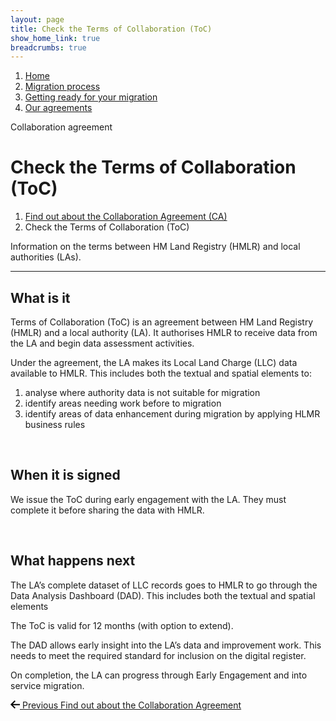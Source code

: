 ```yaml
---
layout: page
title: Check the Terms of Collaboration (ToC)
show_home_link: true
breadcrumbs: true
---
```

<div class='navbar-breadcrumbs-wrapper'>
  <div class='navbar-breadcrumbs'>
    <ol>
      <li><a href='/local-land-charges/'>Home</a></li>
      <li><a href='/local-land-charges/migration'>Migration process</a></li>
      <li><a href='getting-ready'>Getting ready for your migration</a></li>
      <li><a href='our-agreements'>Our agreements</a></li>
    </ol>
  </div>
</div>

<main id='content'>
  <div class='column-two-thirds'>
    <span class='heading-large grey'>Collaboration agreement</span>
    <h1 class='heading-medium no-top-margin'>Check the Terms of Collaboration (ToC)</h1>
    <ol class='list list-line'>
      <li><a href='collaboration-agreement'>Find out about the Collaboration Agreement (CA)</a></li>
      <li>Check the Terms of Collaboration (ToC)</li>
    </ol>
    <p class='heading-medium not-bold'>Information on the terms between HM Land Registry (HMLR) and local authorities (LAs).</p>
    <hr>
    <h2 class='heading-small'>What is it</h2>
    <p>Terms of Collaboration (ToC) is an agreement between HM Land Registry (HMLR) and a local authority (LA). It authorises HMLR to receive data from the LA and begin data assessment activities.</p>
    <p>Under the agreement, the LA makes its Local Land Charge (LLC) data available to HMLR. This includes both the textual and spatial elements to:</p>
    <ol class='list list-bullet list-indent'>
      <li>analyse where authority data is not suitable for migration</li>
      <li>identify areas needing work before to migration</li>
      <li>identify areas of data enhancement during migration by applying HLMR business rules</li>
    </ol>
    <br>
    <h2 class='heading-small'>When it is signed</h2>
    <p>We issue the ToC during early engagement with the LA. They must complete it before sharing the data with HMLR.</p>
    <br>
    <h2 class='heading-small'>What happens next</h2>
    <p>The LA’s complete dataset of LLC records goes to HMLR to go through the Data Analysis Dashboard (DAD). This includes both the textual and spatial elements</p>
    <p>The ToC is valid for 12 months (with option to extend).</p>
    <p>The DAD allows early insight into the LA’s data and improvement work. This needs to meet the required standard for inclusion on the digital register.</p>
    <p>On completion, the LA can progress through Early Engagement and into service migration.</p>
    <div class='pagination'>
      <a href='collaboration-agreement' class='pagination-link'>
        <svg xmlns="http://www.w3.org/2000/svg" height="13" width="15" aria-hidden="true" focusable="false" viewBox="0 0 15 13">
          <path d="m6.5938-0.0078125-6.7266 6.7266 6.7441 6.4062 1.377-1.449-4.1856-3.9768h12.896v-2h-12.984l4.2931-4.293-1.414-1.414z"></path>
        </svg>
        <span class='pagination-wrapper'>
          <span class='pagination-title'>Previous</span>
          <span class='pagination-label'>Find out about the Collaboration Agreement</span>
        </span>
      </a>
    </div>
  </div>
</main>